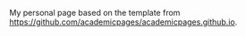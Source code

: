 My personal page based on the template from https://github.com/academicpages/academicpages.github.io. 
